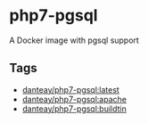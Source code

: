 # php7-pgsql

A Docker image with pgsql support

## Tags

* [danteay/php7-pgsql:latest](https://github.com/danteay/php7-pgsql/buildtin/)
* [danteay/php7-pgsql:apache](https://github.com/danteay/php7-pgsql/apache/)
* [danteay/php7-pgsql:buildtin](https://github.com/danteay/php7-pgsql/buildtin/)
